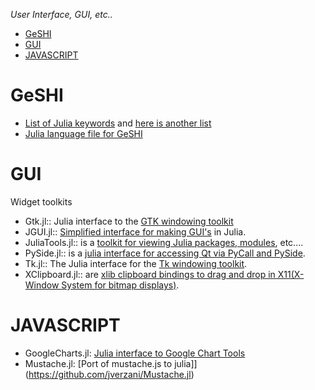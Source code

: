 *User Interface, GUI, etc..*

* [GeSHI](#geshi)
* [GUI](#gui)
* [JAVASCRIPT](#javascript)

# GeSHI 
* [List of Julia keywords](https://github.com/JuliaLang/julia/blob/master/contrib/julia-mode.el#L79-L108) and [here is another list](https://github.com/JuliaLang/julia/commit/71c0aa3e5660258af5c042058d5d8d3b82d93efb)
* [Julia language file for GeSHI](https://github.com/john9631/JuliaDocs/blob/master/julia.php)

# GUI 
Widget toolkits
* Gtk.jl:: Julia interface to the [GTK windowing toolkit](https://github.com/JuliaLang/Gtk.jl)
* JGUI.jl:: [Simplified interface for making GUI's](https://github.com/jverzani/JGUI.jl) in Julia.
* JuliaTools.jl:: is a [toolkit for viewing Julia packages, modules](https://github.com/tknopp/JuliaTools.jl), etc....
* PySide.jl:: is a [julia interface for accessing Qt via PyCall and PySide](https://github.com/jverzani/PySide.jl).
* Tk.jl:: The Julia interface for the [Tk windowing toolkit](https://github.com/JuliaLang/Tk.jl).
* XClipboard.jl:: are [xlib clipboard bindings to drag and drop in X11(X-Window System for bitmap displays)](https://github.com/kmsquire/XClipboard.jl). 

# JAVASCRIPT
* GoogleCharts.jl: [Julia interface to Google Chart Tools](https://github.com/jverzani/GoogleCharts.jl)
* Mustache.jl: [Port of mustache.js to julia]](https://github.com/jverzani/Mustache.jl)


